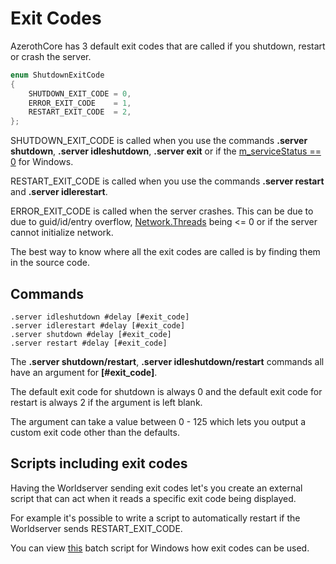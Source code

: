 # Exit Codes

AzerothCore has 3 default exit codes that are called if you shutdown, restart or crash the server.

```cpp
enum ShutdownExitCode
{
    SHUTDOWN_EXIT_CODE = 0,
    ERROR_EXIT_CODE    = 1,
    RESTART_EXIT_CODE  = 2,
};
```

SHUTDOWN_EXIT_CODE is called when you use the commands **.server shutdown**, **.server idleshutdown**, **.server exit** or if the [m_serviceStatus == 0](https://github.com/azerothcore/azerothcore-wotlk/blob/a594bf5b290e5476c61bab29809a079e93c5daa2/src/server/worldserver/Main.cpp#L575-L581) for Windows.

RESTART_EXIT_CODE is called when you use the commands **.server restart** and **.server idlerestart**.

ERROR_EXIT_CODE is called when the server crashes. This can be due to due to guid/id/entry overflow, [Network.Threads](https://github.com/azerothcore/azerothcore-wotlk/blob/a594bf5b290e5476c61bab29809a079e93c5daa2/src/server/worldserver/worldserver.conf.dist#L2909-L2913) being <= 0 or if the server cannot initialize network.

The best way to know where all the exit codes are called is by finding them in the source code.

## Commands

```
.server idleshutdown #delay [#exit_code]
.server idlerestart #delay [#exit_code]
.server shutdown #delay [#exit_code]
.server restart #delay [#exit_code]
```

The **.server shutdown/restart**, **.server idleshutdown/restart** commands all have an argument for **[#exit_code]**.

The default exit code for shutdown is always 0 and the default exit code for restart is always 2 if the argument is left blank.

The argument can take a value between 0 - 125 which lets you output a custom exit code other than the defaults.

## Scripts including exit codes

Having the Worldserver sending exit codes let's you create an external script that can act when it reads a specific exit code being displayed.

For example it's possible to write a script to automatically restart if the Worldserver sends RESTART_EXIT_CODE.

You can view [this](https://github.com/Kitzunu/azerothcore-exitcode-script) batch script for Windows how exit codes can be used.
